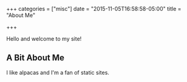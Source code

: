 +++
categories = ["misc"]
date = "2015-11-05T16:58:58-05:00"
title = "About Me"

+++

Hello and welcome to my site!

## A Bit About Me

I like alpacas and I'm a fan of static sites.
